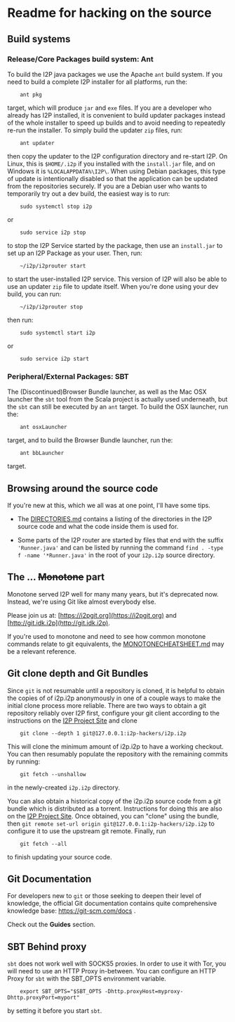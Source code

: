 # Readme for hacking on the source

## Build systems

### Release/Core Packages build system: Ant

To build the I2P java packages we use the Apache `ant` build system.
If you need to build a complete I2P installer for all platforms, run
the:

        ant pkg

target, which will produce `jar` and `exe` files. If you are a developer
who already has I2P installed, it is convenient to build updater packages
instead of the whole installer to speed up builds and to avoid needing to
repeatedly re-run the installer. To simply build the updater `zip` files,
run:

        ant updater

then copy the updater to the I2P configuration directory and re-start I2P. 
On Linux, this is `$HOME/.i2p` if you installed with the `install.jar` file, and
on Windows it is `%LOCALAPPDATA%\I2P\`. When using Debian packages, this type 
of update is intentionally disabled so that the application can be updated from 
the repositories securely. If you are a Debian user who wants to temporarily
try out a dev build, the easiest way is to run:

        sudo systemctl stop i2p

or

        sudo service i2p stop

to stop the I2P Service started by the package, then use an `install.jar` to
set up an I2P Package as your user. Then, run:

        ~/i2p/i2prouter start

to start the user-installed I2P service. This version of I2P will also be able to
use an updater `zip` file to update itself. When you're done using your dev build,
you can run:

        ~/i2p/i2prouter stop

then run:

        sudo systemctl start i2p

or

        sudo service i2p start

### Peripheral/External Packages: SBT

The (Discontinued)Browser Bundle launcher, as well as the Mac OSX 
launcher the `sbt` tool from the Scala project is actually used
underneath, but the `sbt` can still be executed by an `ant` target.
To build the OSX launcher, run the:

        ant osxLauncher

target, and to build the Browser Bundle launcher, run the:

        ant bbLauncher

target.

## Browsing around the source code

If you're new at this, which we all was at one point, I'll have some tips.

* The [DIRECTORIES.md](DIRECTORIES.md) contains a listing of the directories
in the I2P source code and what the code inside them is used for.

* Some parts of the I2P router are started by files that end with the suffix
`'Runner.java'` and can be listed by running the command
`find . -type f -name '*Runner.java'` in the root of your `i2p.i2p` source
directory.

## The ... ~~Monotone~~ part

Monotone served I2P well for many many years, but it's deprecated now. Instead,
we're using Git like almost everybody else.

Please join us at: [https://i2pgit.org](https://i2pgit.org)
and [http://git.idk.i2p](http://git.idk.i2p).

If you're used to monotone and need to see how common monotone commands relate
to git equivalents, the [MONOTONECHEATSHEET.md](MONOTONECHEATSHEET.md) may be
a relevant reference.

## Git clone depth and Git Bundles

Since `git` is not resumable until a repository is cloned, it is helpful to obtain
the copies of of i2p.i2p anonymously in one of a couple ways to make the initial clone
process more reliable. There are two ways to obtain a git repository reliably over I2P
first, configure your git client according to the instructions on the [I2P Project Site](https://geti2p.net/en/docs/applications/git)
and clone

        git clone --depth 1 git@127.0.0.1:i2p-hackers/i2p.i2p

This will clone the minimum amount of i2p.i2p to have a working checkout. You can then
resumably populate the repository with the remaining commits by running:

        git fetch --unshallow

in the newly-created `i2p.i2p` directory.

You can also obtain a historical copy of the i2p.i2p source code from a git bundle which
is distributed as a torrent. Instructions for doing this are also on the [I2P Project Site](https://geti2p.net/en/docs/applications/git-bundle).
Once obtained, you can "clone" using the bundle, then `git remote set-url origin git@127.0.0.1:i2p-hackers/i2p.i2p`
to configure it to use the upstream git remote. Finally, run

        git fetch --all

to finish updating your source code.

## Git Documentation

For developers new to `git` or those seeking to deepen their level of knowledge,
the official Git documentation contains quite comprehensive knowledge base:
https://git-scm.com/docs .

Check out the **Guides** section.

## SBT Behind proxy

`sbt` does not work well with SOCKS5 proxies. In order to use it with Tor,
you will need to use an HTTP Proxy in-between. You can configure an HTTP Proxy
for `sbt` with the SBT_OPTS environment variable.

        export SBT_OPTS="$SBT_OPTS -Dhttp.proxyHost=myproxy-Dhttp.proxyPort=myport"

by setting it before you start `sbt`.
